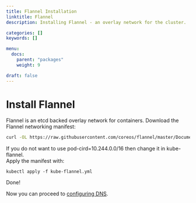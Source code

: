 ```yaml
---
title: Flannel Installation
linktitle: Flannel
description: Installing Flannel - an overlay network for the cluster.

categories: []
keywords: []

menu:
  docs:
    parent: "packages"
    weight: 9

draft: false
---
```


# Install Flannel

Flannel is an etcd backed overlay network for containers. Download the Flannel networking manifest:

```bash
curl -OL https://raw.githubusercontent.com/coreos/flannel/master/Documentation/kube-flannel.yml
```

If you do not want to use pod-cird=10.244.0.0/16 then change it in kube-flannel.  
Apply the manifest with:

```
kubectl apply -f kube-flannel.yml
```

Done!

Now you can proceed to [configuring DNS](/installation/packages/9dns).
